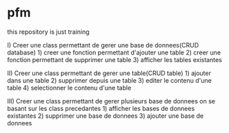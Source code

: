   # pfm
this repository is just training 

I) Creer une class permettant de gerer une base de donnees(CRUD database)
    1) creer une fonction permettant d'ajouter une table
    2) creer une fonction permettant de supprimer une table
    3) afficher les tables existantes

II) Creer une class permettant de gerer une table(CRUD table)
    1) ajouter dans une table
    2) supprimer depuis une table
    3) editer le contenu d'une table
    4) selectionner le contenu d'une table

III) Creer une class permettant de gerer plusieurs base de donnees on se basant sur les class precedantes
    1) afficher les bases de donnees existantes
    2) supprimer une base de donnees
    3) ajouter une base de donnees